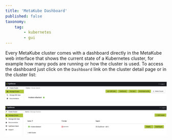 ```yaml
---
title: 'MetaKube Dashboard'
published: false
taxonomy:
    tag:
        - kubernetes
        - gui
---
```


Every MetaKube cluster comes with a dashboard directly in the MetaKube web interface that shows the current state of a Kubernetes cluster, for example how many pods are running or how the cluster is used.
To access the dashboard just click on the `Dashboard` link on the cluster detail page or in the cluster list:

![MetaKube Cluster Detail Page](metakube-cluster-detail.png)

![MetaKube Cluster List](metakube-cluster-list.png)
